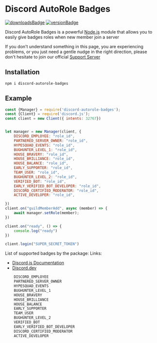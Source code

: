 # Discord AutoRole Badges

[![downloadsBadge](https://img.shields.io/npm/dt/discord-autorole-badges?style=for-the-badge)](https://npmjs.com/discord-autorole-badges)
[![versionBadge](https://img.shields.io/npm/v/discord-autorole-badges?style=for-the-badge)](https://npmjs.com/discord-autorole-badges)

Discord AutoRole Badges is a powerful [Node.js](https://nodejs.org) module that allows you to easily give badges roles when new member join a server

If you don't understand something in this page, you are experiencing problems, or you just need a gentle
nudge in the right direction, please don't hesitate to join our official [Support Server](https://discord.gg/ncheNRHFR7)


## Installation

```
npm i discord-autorole-badges
```

## Example
```js
const {Manager} = require('discord-autorole-badges');
const {Client} = require('discord.js');
const client = new Client({ intents: 32767})


let manager = new Manager(client, {
    DISCORD_EMPLOYEE: "role_id",
    PARTNERED_SERVER_OWNER: "role_id",
    HYPESQUAD_EVENTS: "role_id",
    BUGHUNTER_LEVEL_1: "role_id",
    HOUSE_BRAVERY: "role_id",
    HOUSE_BRILLIANCE: "role_id",
    HOUSE_BALANCE: "role_id",
    EARLY_SUPPORTER: "role_id",
    TEAM_USER: "role_id",
    BUGHUNTER_LEVEL_2: "role_id",
    VERIFIED_BOT: "role_id",
    EARLY_VERIFIED_BOT_DEVELOPER: "role_id",
    DISCORD_CERTIFIED_MODERATOR: "role_id",
    ACTIVE_DEVELOPER: "role_id",

})
client.on("guildMemberAdd", async (member) => {
    await manager.setRole(member);
})

client.on("ready", () => {
    console.log("ready")
})

client.login("SUPER_SECRET_TOKEN")
```

List of supported badges by the package: 
Links: 
* [Discord.js Documentation](https://discord.js.org/#/docs/main/stable/class/UserFlags?scrollTo=s-FLAGS)
* [Discord.dev](https://discord.com/developers/docs/resources/user#user-object-user-flags)
```js
    DISCORD_EMPLOYEE
    PARTNERED_SERVER_OWNER
    HYPESQUAD_EVENTS
    BUGHUNTER_LEVEL_1
    HOUSE_BRAVERY
    HOUSE_BRILLIANCE
    HOUSE_BALANCE
    EARLY_SUPPORTER
    TEAM_USER
    BUGHUNTER_LEVEL_2
    VERIFIED_BOT
    EARLY_VERIFIED_BOT_DEVELOPER
    DISCORD_CERTIFIED_MODERATOR
    ACTIVE_DEVELOPER
```
